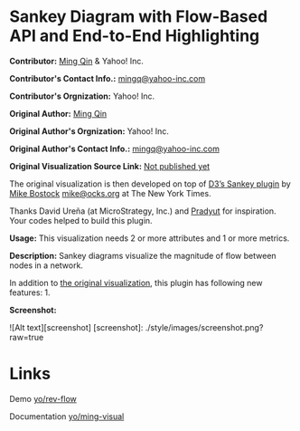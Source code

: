 # Sankey Diagram with Flow-Based API and End-to-End Highlighting
**Contributor:** [Ming Qin](github.com/QinMing) & Yahoo! Inc.

**Contributor's Contact Info.:** <mingq@yahoo-inc.com>

**Contributor's Orgnization:** Yahoo! Inc.

**Original Author:** [Ming Qin](github.com/QinMing)

**Original Author's Orgnization:** Yahoo! Inc.

**Original Author's Contact Info.:** <mingq@yahoo-inc.com>

**Original Visualization Source Link:** <a href = "" target = "blank">Not published yet</a>

The original visualization is then developed on top of [D3’s Sankey plugin](http://bost.ocks.org/mike/sankey/) by [Mike Bostock](github.com/mbostock) <mike@ocks.org> at The New York Times.

Thanks David Ureña (at MicroStrategy, Inc.) and [Pradyut](http://community.microstrategy.com/t5/user/viewprofilepage/user-id/19497) for inspiration. Your codes helped to build this plugin.

**Usage:** This visualization needs 2 or more attributes and 1 or more metrics.

**Description:** Sankey diagrams visualize the magnitude of flow between nodes in a network.

In addition to [the original visualization](http://bost.ocks.org/mike/sankey/), this plugin has following new features:
1.


**Screenshot:**

![Alt text][screenshot]
[screenshot]: ./style/images/screenshot.png?raw=true

# Links

Demo [yo/rev-flow](http://yo/rev-flow)

Documentation [yo/ming-visual](http://yo/ming-visual)
